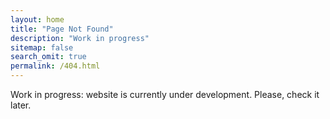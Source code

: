 ```yaml
---
layout: home
title: "Page Not Found"
description: "Work in progress"
sitemap: false
search_omit: true
permalink: /404.html
---  
```


Work in progress: website is currently under development. Please, check it later.